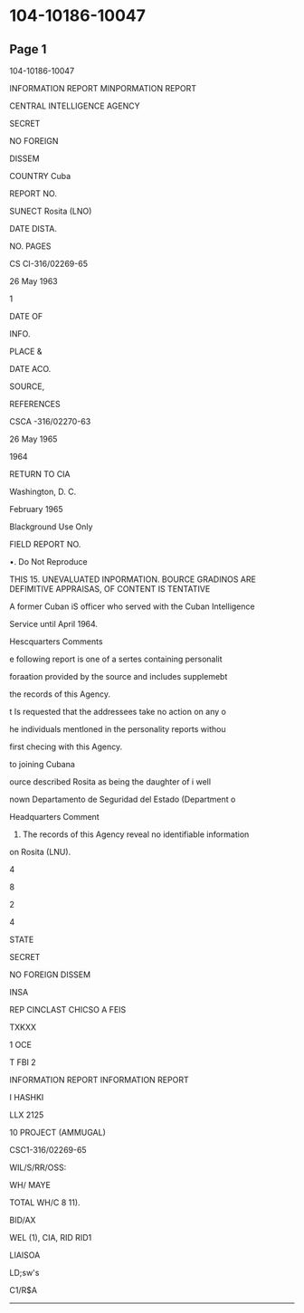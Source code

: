 # 104-10186-10047

## Page 1

104-10186-10047

INFORMATION REPORT MINPORMATION REPORT

CENTRAL INTELLIGENCE AGENCY

SECRET

NO FOREIGN

DISSEM

COUNTRY Cuba

REPORT NO.

SUNECT Rosita (LNO)

DATE DISTA.

NO. PAGES

CS CI-316/02269-65

26 May 1963

1

DATE OF

INFO.

PLACE &

DATE ACO.

SOURCE,

REFERENCES

CSCA -316/02270-63

26 May 1965

1964

RETURN TO CIA

Washington, D. C.

February 1965

Blackground Use Only

FIELD REPORT NO.

•. Do Not Reproduce

THIS 15. UNEVALUATED INPORMATION. BOURCE GRADINOS ARE DEFIMITIVE APPRAISAS, OF CONTENT IS TENTATIVE

A former Cuban iS officer who served with the Cuban Intelligence

Service until April 1964.

Hescquarters Comments

e following report is one of a sertes containing personalit

foraation provided by the source and includes supplemebt

the records of this Agency.

t Is requested that the addressees take no action on any o

he individuals mentloned in the personality reports withou

first checing with this Agency.

to joining Cubana

ource described Rosita as being the daughter of i well

nown Departamento de Seguridad del Estado (Department o

Headquarters Comment

1. The records of this Agency reveal no identifiable information

on Rosita (LNU).

4

8

2

4

STATE

SECRET

NO FOREIGN DISSEM

INSA

REP CINCLAST CHICSO A FEIS

TXKXX

1 OCE

T FBI 2

INFORMATION REPORT INFORMATION REPORT

I HASHKI

LLX 2125

10 PROJECT (AMMUGAL)

CSC1-316/02269-65

WIL/S/RR/OSS:

WH/ MAYE

TOTAL WH/C 8 11).

BID/AX

WEL (1), CIA, RID RID1

LIAISOA

LD;sw's

C1/R$A

---

